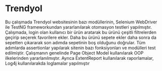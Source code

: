 # Trendyol
Bu çalışmada Trendyol websitesinin bazı modüllerinin, Selenium WebDriver ile TestNG frameworkundan yararlanılarak otomasyon testleri yapılmıştır.
Çalışmada, login olan kullanıcı bir ürün aratarak bu ürünü çeşitli filtrelerden geçirip seçerek favorilere ekler. Daha bu ürünü sepete ekler daha sonra da sepetten çıkararak son adımda sepetinin boş olduğunu doğrular. Tüm adımlarda assertionlar yapılarak sitenin bazı fonksiyonları ve modülleri test edilmiştir.
Çalışmanın genelinde Page Object Model kullanılarak OOP ilkelerinden yararlanılmıştır.
Ayrıca ExtentReport kullanılarak raporlamalar, Log4j kullanılarakda loglamalar yapılmıştır
